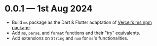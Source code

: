 <a name="0.0.1"></a>

# 0.0.1 — 1st Aug 2024

* Build `ms` package as the Dart & Flutter adaptation of [Vercel's ms npm package](https://github.com/vercel/ms).
* Add `ms`, `parse`, and `format` functions and their "try" equivalents.
* Add extensions on `String` and `num` for `ms`'s functionalities.
